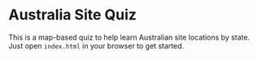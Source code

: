 # Australia Site Quiz

This is a map-based quiz to help learn Australian site locations by state.
Just open `index.html` in your browser to get started.